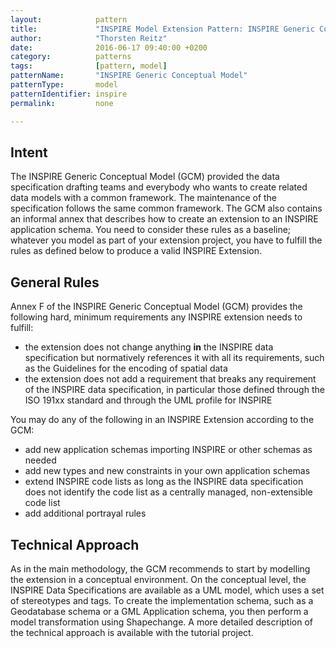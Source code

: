 ```yaml
---
layout:            pattern
title:             "INSPIRE Model Extension Pattern: INSPIRE Generic Conceptual Model"
author:            "Thorsten Reitz"
date:              2016-06-17 09:40:00 +0200
category:          patterns
tags:              [pattern, model]
patternName:       "INSPIRE Generic Conceptual Model"
patternType:       model
patternIdentifier: inspire
permalink:         none

---
```


## Intent

The INSPIRE Generic Conceptual Model (GCM) provided the data specification drafting teams and everybody who wants to create related data models with a common framework. The maintenance of the specification follows the same common framework. The GCM also contains an informal annex that describes how to create an extension to an INSPIRE application schema. You need to consider these rules as a baseline; whatever you model as part of your extension project, you have to fulfill the rules as defined below to produce a valid INSPIRE Extension.

## General Rules

Annex F of the INSPIRE Generic Conceptual Model (GCM) provides the following hard, minimum requirements any INSPIRE extension needs to fulfill:

* the extension does not change anything **in** the INSPIRE data specification but normatively references it with all its requirements, such as the Guidelines for the encoding of spatial data
* the extension does not add a requirement that breaks any requirement of the INSPIRE data specification, in particular those defined through the ISO 191xx standard and through the UML profile for INSPIRE

You may do any of the following in an INSPIRE Extension according to the GCM:

* add new application schemas importing INSPIRE or other schemas as needed
* add new types and new constraints in your own application schemas
* extend INSPIRE code lists as long as the INSPIRE data specification does not identify the code list as a centrally managed, non-extensible code list
* add additional portrayal rules

## Technical Approach

As in the main methodology, the GCM recommends to start by modelling the extension in a conceptual environment. On the conceptual level, the INSPIRE Data Specifications are available as a UML model, which uses a set of stereotypes and tags. To create the implementation schema, such as a Geodatabase schema or a GML Application schema, you then perform a model transformation using Shapechange. A more detailed description of the technical approach is available with the tutorial project.
